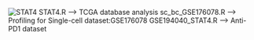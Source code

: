 ![STAT4](https://github.com/Jianbo1999/STAT4/assets/105530649/14ebb1d6-5f8c-463c-ab32-a7fd204c8346)
STAT4.R --> TCGA database analysis  sc_bc_GSE176078.R --> Profiling for Single-cell dataset:GSE176078  GSE194040_STAT4.R --> Anti-PD1 dataset
